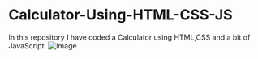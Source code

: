 # Calculator-Using-HTML-CSS-JS
In this repository I have coded a Calculator using HTML,CSS and a bit of JavaScript.
![image](https://user-images.githubusercontent.com/96524007/188279368-f0dd8466-b5ee-4c47-8da5-dccb2e7cf96f.png)


